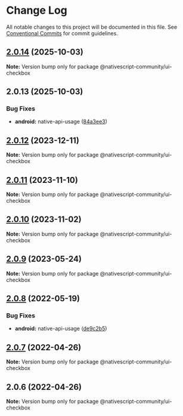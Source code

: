 # Change Log

All notable changes to this project will be documented in this file.
See [Conventional Commits](https://conventionalcommits.org) for commit guidelines.

## [2.0.14](https://github.com/nativescript-community/ui-checkbox/compare/v2.0.13...v2.0.14) (2025-10-03)

**Note:** Version bump only for package @nativescript-community/ui-checkbox

## 2.0.13 (2025-10-03)

### Bug Fixes

* **android:** native-api-usage ([84a3ee3](https://github.com/nativescript-community/ui-checkbox/commit/84a3ee309bacb64afb205c2ab789e4064cfad3f8))

## [2.0.12](https://github.com/nativescript-community/ui-checkbox/compare/v2.0.11...v2.0.12) (2023-12-11)

**Note:** Version bump only for package @nativescript-community/ui-checkbox

## [2.0.11](https://github.com/nativescript-community/ui-checkbox/compare/v2.0.10...v2.0.11) (2023-11-10)

**Note:** Version bump only for package @nativescript-community/ui-checkbox

## [2.0.10](https://github.com/nativescript-community/ui-checkbox/compare/v2.0.9...v2.0.10) (2023-11-02)

**Note:** Version bump only for package @nativescript-community/ui-checkbox

## [2.0.9](https://github.com/nativescript-community/ui-checkbox/compare/v2.0.8...v2.0.9) (2023-05-24)

**Note:** Version bump only for package @nativescript-community/ui-checkbox

## [2.0.8](https://github.com/nativescript-community/ui-checkbox/compare/v2.0.7...v2.0.8) (2022-05-19)

### Bug Fixes

* **android:** native-api-usage ([de9c2b5](https://github.com/nativescript-community/ui-checkbox/commit/de9c2b51a47940127480c9a303f43290e50b5d5c))

## [2.0.7](https://github.com/nativescript-community/ui-checkbox/compare/v2.0.6...v2.0.7) (2022-04-26)

**Note:** Version bump only for package @nativescript-community/ui-checkbox

## 2.0.6 (2022-04-26)

**Note:** Version bump only for package @nativescript-community/ui-checkbox
